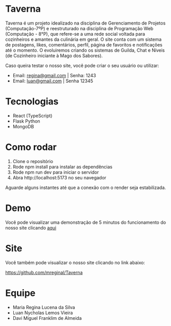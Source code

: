 # Taverna
Taverna é um projeto idealizado na disciplina de Gerenciamento de Projetos (Computação-7ºP) e reestruturado na disciplina de Programação Web (Computação - 8°P), que refere-se a uma rede social voltada para cozinheiros e amantes da culinária em geral. 
O site conta com um sistema de postagens, likes, comentários, perfil, página de favoritos e notificações até o momento. O evoluiremos criando os sistemas de Guilda, Chat e Níveis (de Cozinheiro iniciante à Mago dos Sabores).

Caso queira testar o nosso site, você pode criar o seu usuário ou utilizar:

* Email: regina@gmail.com | Senha: 1243
* Email: luan@gmail.com | Senha 12345 

# Tecnologias

* React (TypeScript)
* Flask Python
* MongoDB

# Como rodar
1. Clone o repositório
2. Rode npm install para instalar as dependências
3. Rode npm run dev para iniciar o servidor
4. Abra http://localhost:5173 no seu navegador

Aguarde alguns instantes até que a conexão com o render seja estabilizada.

# Demo
Você pode visualizar uma demonstração de 5 minutos do funcionamento do nosso site clicando [aqui](https://drive.google.com/file/d/1FnbiP_-6GDxJ7XIMHf2vKp9IYq6qNuKE/view?usp=drive_link)

# Site
Você também pode visualizar o nosso site clicando no link abaixo:

https://github.com/mreginal/Taverna

# Equipe 
* Maria Regina Lucena da Silva 
* Luan Nycholas Lemos Vieira 
* Davi Miguel Franklim de Almeida
